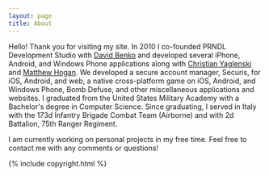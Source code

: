 ```yaml
---
layout: page
title: About
---
```


<p class="message">

Hello! Thank you for visiting my site. In 2010 I co-founded PRNDL Development Studio with <a href="http://davidbenko.me">David Benko</a>
and developed several iPhone, Android, and Windows Phone applications along with <a href="https://www.linkedin.com/in/cyaglenski">Christian Yaglenski</a>
and <a href="https://www.linkedin.com/profile/view?id=156808511">Matthew Hogan</a>. We developed a secure account manager, Securis, for
iOS, Android, and web, a native cross-platform game on iOS, Android, and Windows Phone, Bomb Defuse, and other miscellaneous
applications and websites. I graduated from the United States Military Academy with a Bachelor's degree in Computer Science.
Since graduating, I served in Italy with the 173d Infantry Brigade Combat Team (Airborne) and with 2d Battalion,
75th Ranger Regiment.

I am currently working on personal projects in my free time. Feel free to contact me with any comments or questions!

</p>

{% include copyright.html %}
